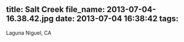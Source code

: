 title: Salt Creek
file_name: 2013-07-04-16.38.42.jpg
date: 2013-07-04 16:38:42
tags:
---

Laguna Niguel, CA
